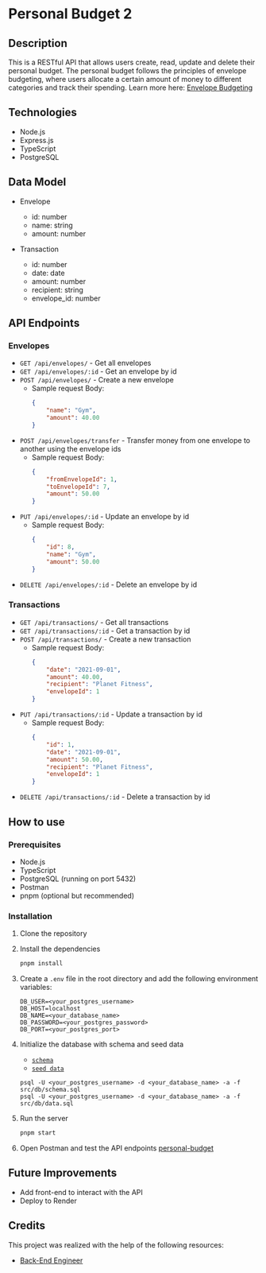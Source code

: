 # Personal Budget 2

## Description

This is a RESTful API that allows users create, read, update and delete their personal budget. The personal budget follows the principles of envelope budgeting, where users allocate a certain amount of money to different categories and track their spending. Learn more here: [Envelope Budgeting](https://www.thebalancemoney.com/what-is-envelope-budgeting-1293682)

## Technologies

- Node.js
- Express.js
- TypeScript
- PostgreSQL

## Data Model

- Envelope
  - id: number
  - name: string
  - amount: number

- Transaction
  - id: number
  - date: date
  - amount: number
  - recipient: string
  - envelope_id: number

## API Endpoints

### Envelopes

- `GET /api/envelopes/` - Get all envelopes
- `GET /api/envelopes/:id` - Get an envelope by id
- `POST /api/envelopes/` - Create a new envelope
    - Sample request Body: 
        ```json
        {
            "name": "Gym",
            "amount": 40.00
        }
        ```
- `POST /api/envelopes/transfer` - Transfer money from one envelope to another using the envelope ids
    - Sample request Body: 
        ```json
        {
            "fromEnvelopeId": 1,
            "toEnvelopeId": 7,
            "amount": 50.00
        }
        ```
- `PUT /api/envelopes/:id` - Update an envelope by id
    - Sample request Body: 
        ```json
        {
            "id": 8,
            "name": "Gym",
            "amount": 50.00
        }
        ```
- `DELETE /api/envelopes/:id` - Delete an envelope by id

### Transactions

- `GET /api/transactions/` - Get all transactions
- `GET /api/transactions/:id` - Get a transaction by id
- `POST /api/transactions/` - Create a new transaction
    - Sample request Body: 
        ```json
        {
            "date": "2021-09-01",
            "amount": 40.00,
            "recipient": "Planet Fitness",
            "envelopeId": 1
        }
        ```
- `PUT /api/transactions/:id` - Update a transaction by id
    - Sample request Body: 
        ```json
        {
            "id": 1,
            "date": "2021-09-01",
            "amount": 50.00,
            "recipient": "Planet Fitness",
            "envelopeId": 1
        }
        ```
- `DELETE /api/transactions/:id` - Delete a transaction by id

## How to use

### Prerequisites

- Node.js
- TypeScript
- PostgreSQL (running on port 5432)
- Postman
- pnpm (optional but recommended)

### Installation

1. Clone the repository
2. Install the dependencies
    ```bash
    pnpm install
    ```
3. Create a `.env` file in the root directory and add the following environment variables:
    ```env
    DB_USER=<your_postgres_username>
    DB_HOST=localhost
    DB_NAME=<your_database_name>
    DB_PASSWORD=<your_postgres_password>
    DB_PORT=<your_postgres_port>
    ```
4. Initialize the database with schema and seed data
    - [`schema`](./src/db/schema.sql)
    - [`seed data`](./src/db/data.sql)
    
    ```psql
    psql -U <your_postgres_username> -d <your_database_name> -a -f src/db/schema.sql
    psql -U <your_postgres_username> -d <your_database_name> -a -f src/db/data.sql
    ```
5. Run the server
    ```bash
    pnpm start
    ```
6. Open Postman and test the API endpoints [personal-budget](./personal-budget.postman_collection.json)

## Future Improvements

- Add front-end to interact with the API
- Deploy to Render

## Credits

This project was realized with the help of the following resources:
- [Back-End Engineer](https://www.codecademy.com/learn/paths/back-end-engineer-career-path)
